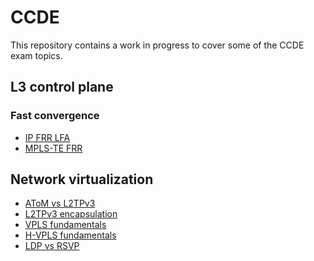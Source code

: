 # CCDE

This repository contains a work in progress to cover some of the CCDE exam topics.


## L3 control plane

### Fast convergence

* [IP FRR LFA][ip-frr]
* [MPLS-TE FRR][mpls-te-frr]

[ip-frr]:null
[mpls-te-frr]:mpls-te-frr.md

## Network virtualization

* [AToM vs L2TPv3][1]
* [L2TPv3 encapsulation][2]
* [VPLS fundamentals][3]
* [H-VPLS fundamentals][4]
* [LDP vs RSVP][5]



[1]:atom-vs-l2tpv3.md
[2]:l2tpv3-encapsulation.md
[3]:vpls-fundamentals.md
[4]:h-vpls-fundamentals.md
[5]:ldp-vs-rsvp.md
